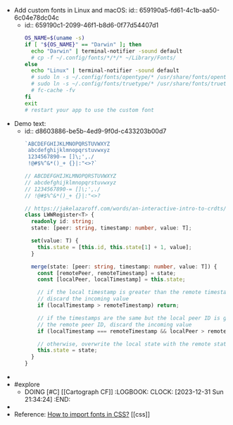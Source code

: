- Add custom fonts in Linux and macOS:
  id:: 659190a5-fd61-4c1b-aa50-6c04e78dc04c
	- id:: 659190c1-2099-46f1-b8d6-0f77d54407d1
	  ```bash
	  OS_NAME=$(uname -s)
	  if [ "${OS_NAME}" == "Darwin" ]; then
	  	echo "Darwin" | terminal-notifier -sound default
	  	# cp -f ~/.config/fonts/*/*/* ~/Library/Fonts/
	  else
	  	echo "Linux" | terminal-notifier -sound default
	  	# sudo ln -s ~/.config/fonts/opentype/* /usr/share/fonts/opentype
	  	# sudo ln -s ~/.config/fonts/truetype/* /usr/share/fonts/truetype
	  	# fc-cache -fv
	  fi
	  exit
	  # restart your app to use the custom font
	  ```
- Demo text:
	- id:: d8603886-be5b-4ed9-9f0d-c433203b00d7
	  ```typescript
	  `ABCDEFGHIJKLMNOPQRSTUVWXYZ
	   abcdefghijklmnopqrstuvwxyz
	   1234567890-= []\;',./
	   !@#$%^&*()_+ {}|:"<>?`
	  
	  // ABCDEFGHIJKLMNOPQRSTUVWXYZ
	  // abcdefghijklmnopqrstuvwxyz
	  // 1234567890-= []\;',./
	  // !@#$%^&*()_+ {}|:"<>?
	  
	  // https://jakelazaroff.com/words/an-interactive-intro-to-crdts/
	  class LWWRegister<T> {
	    readonly id: string;
	    state: [peer: string, timestamp: number, value: T];
	  
	    set(value: T) {
	      this.state = [this.id, this.state[1] + 1, value];
	    }
	  
	    merge(state: [peer: string, timestamp: number, value: T]) {
	      const [remotePeer, remoteTimestamp] = state;
	      const [localPeer, localTimestamp] = this.state;
	  
	      // if the local timestamp is greater than the remote timestamp
	      // discard the incoming value
	      if (localTimestamp > remoteTimestamp) return;
	  
	      // if the timestamps are the same but the local peer ID is greater than
	      // the remote peer ID, discard the incoming value
	      if (localTimestamp === remoteTimestamp && localPeer > remotePeer) return;
	  
	      // otherwise, overwrite the local state with the remote state
	      this.state = state;
	    }
	  }
	  ```
-
- #explore
	- DOING [#C] [[Cartograph CF]]
	  :LOGBOOK:
	  CLOCK: [2023-12-31 Sun 21:34:24]
	  :END:
-
- Reference: [How to import fonts in CSS?](https://stackoverflow.com/a/11737293/7753274) [[css]]